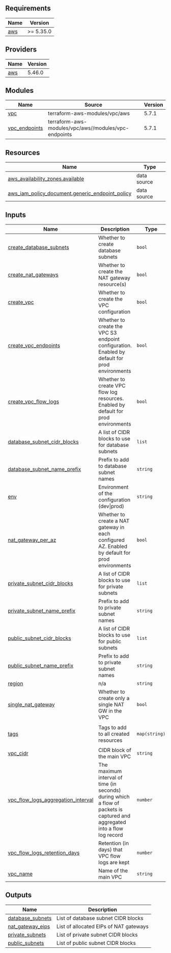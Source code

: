 <!-- BEGIN_TF_DOCS -->
## Requirements

| Name | Version |
|------|---------|
| <a name="requirement_aws"></a> [aws](#requirement\_aws) | >= 5.35.0 |

## Providers

| Name | Version |
|------|---------|
| <a name="provider_aws"></a> [aws](#provider\_aws) | 5.46.0 |

## Modules

| Name | Source | Version |
|------|--------|---------|
| <a name="module_vpc"></a> [vpc](#module\_vpc) | terraform-aws-modules/vpc/aws | 5.7.1 |
| <a name="module_vpc_endpoints"></a> [vpc\_endpoints](#module\_vpc\_endpoints) | terraform-aws-modules/vpc/aws//modules/vpc-endpoints | 5.7.1 |

## Resources

| Name | Type |
|------|------|
| [aws_availability_zones.available](https://registry.terraform.io/providers/hashicorp/aws/latest/docs/data-sources/availability_zones) | data source |
| [aws_iam_policy_document.generic_endpoint_policy](https://registry.terraform.io/providers/hashicorp/aws/latest/docs/data-sources/iam_policy_document) | data source |

## Inputs

| Name | Description | Type | Default | Required |
|------|-------------|------|---------|:--------:|
| <a name="input_create_database_subnets"></a> [create\_database\_subnets](#input\_create\_database\_subnets) | Whether to create database subnets | `bool` | `true` | no |
| <a name="input_create_nat_gateways"></a> [create\_nat\_gateways](#input\_create\_nat\_gateways) | Whether to create the NAT gateway resource(s) | `bool` | `true` | no |
| <a name="input_create_vpc"></a> [create\_vpc](#input\_create\_vpc) | Whether to create the VPC configuration | `bool` | `true` | no |
| <a name="input_create_vpc_endpoints"></a> [create\_vpc\_endpoints](#input\_create\_vpc\_endpoints) | Whether to create the VPC S3 endpoint configuration. Enabled by default for prod environments | `bool` | `false` | no |
| <a name="input_create_vpc_flow_logs"></a> [create\_vpc\_flow\_logs](#input\_create\_vpc\_flow\_logs) | Whether to create VPC flow log resources. Enabled by default for prod environments | `bool` | `false` | no |
| <a name="input_database_subnet_cidr_blocks"></a> [database\_subnet\_cidr\_blocks](#input\_database\_subnet\_cidr\_blocks) | A list of CIDR blocks to use for database subnets | `list` | `[]` | no |
| <a name="input_database_subnet_name_prefix"></a> [database\_subnet\_name\_prefix](#input\_database\_subnet\_name\_prefix) | Prefix to add to database subnet names | `string` | `"database"` | no |
| <a name="input_env"></a> [env](#input\_env) | Environment of the configuration (dev\|prod) | `string` | n/a | yes |
| <a name="input_nat_gateway_per_az"></a> [nat\_gateway\_per\_az](#input\_nat\_gateway\_per\_az) | Whether to create a NAT gateway in each configured AZ. Enabled by default for prod environments | `bool` | `false` | no |
| <a name="input_private_subnet_cidr_blocks"></a> [private\_subnet\_cidr\_blocks](#input\_private\_subnet\_cidr\_blocks) | A list of CIDR blocks to use for private subnets | `list` | `[]` | no |
| <a name="input_private_subnet_name_prefix"></a> [private\_subnet\_name\_prefix](#input\_private\_subnet\_name\_prefix) | Prefix to add to private subnet names | `string` | `"private"` | no |
| <a name="input_public_subnet_cidr_blocks"></a> [public\_subnet\_cidr\_blocks](#input\_public\_subnet\_cidr\_blocks) | A list of CIDR blocks to use for public subnets | `list` | `[]` | no |
| <a name="input_public_subnet_name_prefix"></a> [public\_subnet\_name\_prefix](#input\_public\_subnet\_name\_prefix) | Prefix to add to private subnet names | `string` | `"public"` | no |
| <a name="input_region"></a> [region](#input\_region) | n/a | `string` | `"eu-west-1"` | no |
| <a name="input_single_nat_gateway"></a> [single\_nat\_gateway](#input\_single\_nat\_gateway) | Whether to create only a single NAT GW in the VPC | `bool` | `false` | no |
| <a name="input_tags"></a> [tags](#input\_tags) | Tags to add to all created resources | `map(string)` | <pre>{<br>  "peinser-lz:tf-managed": "true"<br>}</pre> | no |
| <a name="input_vpc_cidr"></a> [vpc\_cidr](#input\_vpc\_cidr) | CIDR block of the main VPC | `string` | `"10.0.0.0/16"` | no |
| <a name="input_vpc_flow_logs_aggregation_interval"></a> [vpc\_flow\_logs\_aggregation\_interval](#input\_vpc\_flow\_logs\_aggregation\_interval) | The maximum interval of time (in seconds) during which a flow of packets is captured and aggregated into a flow log record | `number` | `600` | no |
| <a name="input_vpc_flow_logs_retention_days"></a> [vpc\_flow\_logs\_retention\_days](#input\_vpc\_flow\_logs\_retention\_days) | Retention (in days) that VPC flow logs are kept | `number` | `30` | no |
| <a name="input_vpc_name"></a> [vpc\_name](#input\_vpc\_name) | Name of the main VPC | `string` | `"vpc"` | no |

## Outputs

| Name | Description |
|------|-------------|
| <a name="output_database_subnets"></a> [database\_subnets](#output\_database\_subnets) | List of database subnet CIDR blocks |
| <a name="output_nat_gateway_eips"></a> [nat\_gateway\_eips](#output\_nat\_gateway\_eips) | List of allocated EIPs of NAT gateways |
| <a name="output_private_subnets"></a> [private\_subnets](#output\_private\_subnets) | List of private subnet CIDR blocks |
| <a name="output_public_subnets"></a> [public\_subnets](#output\_public\_subnets) | List of public subnet CIDR blocks |
<!-- END_TF_DOCS -->